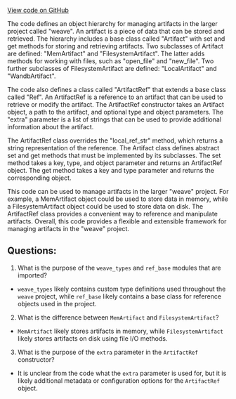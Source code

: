 [View code on GitHub](https://github.com/wandb/weave/weave/artifact_base.py)

The code defines an object hierarchy for managing artifacts in the larger project called "weave". An artifact is a piece of data that can be stored and retrieved. The hierarchy includes a base class called "Artifact" with set and get methods for storing and retrieving artifacts. Two subclasses of Artifact are defined: "MemArtifact" and "FilesystemArtifact". The latter adds methods for working with files, such as "open_file" and "new_file". Two further subclasses of FilesystemArtifact are defined: "LocalArtifact" and "WandbArtifact".

The code also defines a class called "ArtifactRef" that extends a base class called "Ref". An ArtifactRef is a reference to an artifact that can be used to retrieve or modify the artifact. The ArtifactRef constructor takes an Artifact object, a path to the artifact, and optional type and object parameters. The "extra" parameter is a list of strings that can be used to provide additional information about the artifact.

The ArtifactRef class overrides the "local_ref_str" method, which returns a string representation of the reference. The Artifact class defines abstract set and get methods that must be implemented by its subclasses. The set method takes a key, type, and object parameter and returns an ArtifactRef object. The get method takes a key and type parameter and returns the corresponding object.

This code can be used to manage artifacts in the larger "weave" project. For example, a MemArtifact object could be used to store data in memory, while a FilesystemArtifact object could be used to store data on disk. The ArtifactRef class provides a convenient way to reference and manipulate artifacts. Overall, this code provides a flexible and extensible framework for managing artifacts in the "weave" project.
## Questions: 
 1. What is the purpose of the `weave_types` and `ref_base` modules that are imported?
- `weave_types` likely contains custom type definitions used throughout the `weave` project, while `ref_base` likely contains a base class for reference objects used in the project.

2. What is the difference between `MemArtifact` and `FilesystemArtifact`?
- `MemArtifact` likely stores artifacts in memory, while `FilesystemArtifact` likely stores artifacts on disk using file I/O methods.

3. What is the purpose of the `extra` parameter in the `ArtifactRef` constructor?
- It is unclear from the code what the `extra` parameter is used for, but it is likely additional metadata or configuration options for the `ArtifactRef` object.